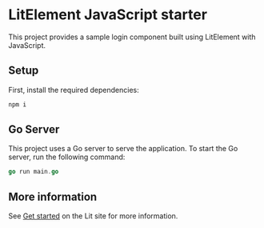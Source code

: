# LitElement JavaScript starter

This project provides a sample login component built using LitElement with JavaScript.

## Setup

First, install the required dependencies:

```bash
npm i
```

## Go Server

This project uses a Go server to serve the application. To start the Go server, run the following command:

```go
go run main.go
```

## More information

See [Get started](https://lit.dev/docs/getting-started/) on the Lit site for more information.

